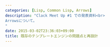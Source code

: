 ```yaml
---
categories: [Lisp, Common Lisp, Arrows]
description: "Clack Meet Up #1 での発表資料<br>
Arrowsについて。
"
date: 2015-03-02T23:36:03+09:00
title: 既存のテンプレートエンジンの問題点と再設計
---
```

<section data-markdown
    data-separator="\n\n"
    data-vertical="\n\n"
    data-notes="^Note:">
<script type="text/template">
<style type="text/css">
.red {
color: red;
}
</style>
# 既存のテンプレートエンジンの問題点と再設計、あるいはArrowsについて
-----------------------------------------------------------------
Clack Meet Up #1  
2015-03-05 @サムライト

<!-- .slide: class="center" -->

# About Me
---------
![κeenのアイコン](/images/icon.png) <!-- .element: style="position:absolute;right:0;z-index:-1" -->

 + κeen
 + [@blackenedgold](https://twitter.com/blackenedgold)
 + Github: [KeenS](https://github.com/KeenS)
 + 野生のLisper
 + Lisp, Ruby, OCaml, Shell Scriptあたりを書きます

# Template Engines

<!-- .slide: class="center" -->

# Existing Architeture
----------------------
0. (リクエスト)
1. アプリ
  0. 引数を計算
  1. テンプレートに引数を渡す
  2. レスポンスをレンダリング <!--.element: class="fragment grow"  -->
4. レスポンスをサーバに渡す
5. (レスポンス)

# Rendering?
----------------------
* 結合した文字列はクライアントに返ったらその後はゴミ
 + GCへ負荷がかかる (後述)
* クライアントにとって1つの文字列である必要はない
* むしろ返せる部分だけ先に返した方が得（後述）

# GC Pressure (SBCL)
-----------------
* 世代別Copy GC
* 結合した文字列は比較的大きい
* `alloc_space`に入らない大きさならアロケートが遅い
* GCを頻繁に起動してしまう
* 16KBを越えると特別扱いされて遅い/メモリを喰う
* LispのWebアプリはレスポンスタイムの分散が大きい（要出展）

参考: [SBCL GENCGC @ x86 Linux](http://cl-www.msi.co.jp/reports/sbcl-gc-memo.html)

# Split Response
---------------
例えば、こんなの

<pre><code class="html">&lt;!DOCTYPE html&gt;
&lt;html xmlns=&quot;http://www.w3.org/1999/xhtml&quot; xml:lang=&quot;en&quot; lang=&quot;en-us&quot;&gt;
    &lt;head&gt;
        &lt;link rel=&quot;stylesheet&quot; href=&quot;http://localhost:1313//reveal.js/lib/css/xcode.css&quot;&gt;
        &lt;script src=&quot;//ajax.googleapis.com/ajax/libs/jquery/1.7.2/jquery.min.js&quot;&gt;&lt;/script&gt;
        ....
        &lt;/script&gt;
    &lt;/head&gt;
    &lt;body class=&quot;li-body&quot;&gt;
    &lt;header&gt;{{ header }}&lt;/header&gt;
    {{ body }}
    ...
</code></pre>

# Split Response
---------------
1. `{{ header }}`の前に先頭から`<header>`までを返す
2. `{{ header }}`を返す
3. `</header>`を返す
4. `{{ body }}`を返す

...


# Pros of Split Response
------------------------
* `header`を計算してる間にクライアントにhead部分が渡る
  + 先に`<link>`や`<script>`を要求出来る
  + サーバ側のスループットやレスポンスタイムは変わらないが
    クライアントのレンダリング完了までの時間は大幅に短縮出来る
* 文字列を結合する必要がない
* 定数部分については長さが判ってるので最適化し易い

# How TEs Work 
---------------------------
## Compilation
1. テンプレート文字列
 + パーサ <!-- .element: style="list-style-image: url(/images/arrow_down.svg);" -->
2. 抽象構文木
 + コードエミット <!-- .element: style="list-style-image: url(/images/arrow_down.svg);" -->
3. レンダリング関数

# How TEs Work 
---------------------------
## Rendering
1. レンダリング関数
 + 引数 <!-- .element: style="list-style-image: url(/images/arrow_down.svg);" -->
2. 文字列

# Misc Problems
---------------
* サーバに渡すのは文字列なのにソケットに書き込む時はオクテット？
  + 文字列で返す？オクテットで返す？（デバッグがー）
  + オクテットの変換はいつ？
* ストリームが遅い？
  + POSIX APIが使える"なら"fdの方が速い？
* ユーザが用意したバッファに書き出したい？
* テンプレートに渡す引数が定数文字列なら畳み込める筈？
* リクエストの度にテンプレートパースするのは筋悪だけど開発中は毎回コンパイルするのは面倒？

<!-- .slide: data-background="/images/arrows.jpg" -->

# Arrows

Template flies like an arrow

<!-- .slide: class="center" -->

<!-- .slide: data-background="/images/arrows.jpg" -->
# Arrows
--------
* [KeenS/arrows](https://github.com/KeenS/arrows)
* 現在開発中のテンプレートエンジン
* 複数のテンプレートが選べる（予定）
* 複数のバックエンドが選べる
* バックエンドに依ってはnon-consing

<!-- .slide: data-background="/images/arrows.jpg" -->
# How Arrows Works
------------------
## Compilation
1. テンプレート文字列<span class="red"> + 定数引数</span>
  + パーサ<span class="red">(default, cl-emd互換...)</span> <!-- .element: style="list-style-image: url(/images/arrow_down.svg);" -->
2. 抽象構文木
  + <span class="red">最適化(const folding, concat, convert...)</span> <!-- .element: style="list-style-image: url(/images/arrow_down.svg);" -->
  + コードエミット <!-- .element: style="list-style-image: url(/images/arrow_down.svg);" -->
3. レンダリング関数<span class="red">(string, octets, stream, fast-io ...)</span>

<!-- .slide: data-background="/images/arrows.jpg" -->
# How Arrows Works
------------------
## Rendering
1. レンダリング関数
  + 引数 <!-- .element: style="list-style-image: url(/images/arrow_down.svg);" -->
2. 文字列<span class="red">、オクテット列、ストリーム書き出し、fast-io…</span>

<!-- .slide: data-background="/images/arrows.jpg" -->
# How compiled
--------------
```html
<h1>Hi {{var name}}!</h1>
```
を
```lisp
(compile-template-string :xxx
  "<h1>Hi {{var name}}!</h1>" ())
```
とコンパイル

# Stream backend
----------------
<!-- .slide: data-background="/images/arrows.jpg" -->
```lisp
(lambda (stream &key name)
  (write-string "<h1>Hi " stream)
  (write-string
    (encode-for-tt (princ-to-string name))
    stream)
  (write-string "!</h1>" stream))
```
* ほとんどアロケートしない

<!-- .slide: data-background="/images/arrows.jpg" -->
# Octet backend
----------------
```lisp
(lambda (&key name)
  (with-fast-output (buffer)
    (fast-write-sequence
      #.(string-to-octets "<h1>Hi ")
       buffer)
    (fast-write-sequence
      (string-to-octets
        (encode-for-tt (princ-to-string name)))
                       buffer)
    (fast-write-sequence
      #.(string-to-octets "!</h1>")
      buffer)))
```

<!-- .slide: data-background="/images/arrows.jpg" -->
# How optimized
---------------
```html
<h1>Hi {{var name}}!</h1>
```
を

```lisp
(compile-template-string :stream
   "<h1>Hi {{var name}}!</h1>"
   '(:known-args (:name "<κeen>")))
```
とコンパイル

<!-- .slide: data-background="/images/arrows.jpg" -->
# How optimized
---------------
## variable folding
```lisp
(lambda (stream)
  (write-string "<h1>Hi " stream)
  (write-string (encode-for-tt "<κeen>") stream)
  (write-string "!</h1>" stream))
```
* 既知の引数は畳み込む
* 文字列なら`princ-to-string`しない

<!-- .slide: data-background="/images/arrows.jpg" -->
# How optimized
---------------
## const folding
```lisp
(lambda (stream)
  (write-string "<h1>Hi " stream)
  (write-string "&lt;κeen&gt;" stream)
  (write-string "!</h1>" stream))
```
* 定数のエスケープはコンパイル時に済ませる

<!-- .slide: data-background="/images/arrows.jpg" -->
# How optimized
---------------
## append sequence
```lisp
(lambda (stream)
  (write-string "<h1>Hi &lt;κeen&gt;!</h1>"
                stream))
```
* 複数シーケンスの書き出しは1つにまとめる

<!-- .slide: data-background="/images/arrows.jpg" -->
# Further Ideas
---------------
* 引数計算の遅延
* 引数計算の並列化
* 非同期化
* HTML compction

<!-- .slide: data-background="/images/arrows.jpg" -->
# Further Ideas
---------------
## 引数計算の遅延
* `name`の計算が重いときに先に`"<h1>Hi "`を返す。
* `name`は必要になったら値を計算する(Promise パターン)
```lisp
(lambda (stream &key name)
  (write-string "<h1>Hi " stream)
  (write-string
    (encode-for-tt (princ-to-string name))
    stream)
  (write-string "!</h1>" stream))
```

<!-- .slide: data-background="/images/arrows.jpg" -->
# Further Ideas
---------------
## 引数計算の並列化
* `name`の計算が重いときに先に`"<h1>Hi "`を返す。
* `name`は並列に計算して必要になったら値を要求する(Futureパターン)
```lisp
(lambda (stream &key name)
  (write-string "<h1>Hi " stream)
  (write-string
    (encode-for-tt (princ-to-string name))
    stream)
  (write-string "!</h1>" stream))
```

<!-- .slide: data-background="/images/arrows.jpg" -->
# Further Ideas
---------------
## 非同期化
* 単純にwriteを非同期にする
* 他にFutureもブロックするので非同期Futureを使う

<!-- .slide: data-background="/images/arrows.jpg" -->
# Further Ideas
---------------
## HTML compction
```html
<ol>
  <li> item 1 </li>
  <li> item 2 </li>
  <li> item 3 </li>
</ol>

```
を
```html
<ol><li>item 1</li><li>item 2</li><li>item 3</li></ol>

```
* DOM構造が変わってしまう


<!-- .slide: data-background="/images/arrows.jpg" -->
# TODOs
-------
* 設計上複数シンタックスをサポート可能だがまだしてない
* 既存のテンプレートエンジンとの比較ベンチマーク
* 高速化
* 多機能化
  + テンプレート
  + 最適化
  + バックエンド
* clackとの連携
  + clackのAPIはメモリアロケーションが多めに必要になる

# Summary
---------
* 既存のテンプレートエンジンは非効率
  + メモリを無駄遣いしていた
  + ユーザーのことを考えてなかった
* 新しいテンプレートエンジンを設計した
  + メモリアロケーションをあまりしない
  + ユーザー側の速度まで考慮した
  + 柔軟
</script>
</section>
